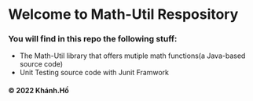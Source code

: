# Welcome to Math-Util Respository
### You will find in this repo the following stuff:
* The Math-Util library that offers mutiple math functions(a 
Java-based source code)
* Unit Testing source code with Junit Framwork

#### © 2022 Khánh.Hồ